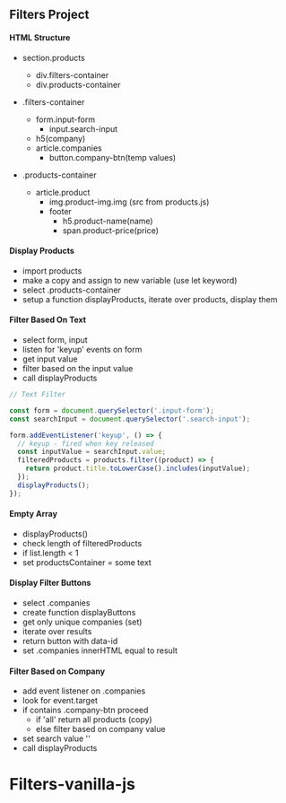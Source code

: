 ## Filters Project

#### HTML Structure

- section.products

  - div.filters-container
  - div.products-container

- .filters-container

  - form.input-form
    - input.search-input
  - h5(company)
  - article.companies
    - button.company-btn(temp values)

- .products-container
  - article.product
    - img.product-img.img (src from products.js)
    - footer
      - h5.product-name(name)
      - span.product-price(price)

#### Display Products

- import products
- make a copy and assign to new variable (use let keyword)
- select .products-container
- setup a function displayProducts, iterate over products, display them

#### Filter Based On Text

- select form, input
- listen for 'keyup' events on form
- get input value
- filter based on the input value
- call displayProducts

```js
// Text Filter

const form = document.querySelector('.input-form');
const searchInput = document.querySelector('.search-input');

form.addEventListener('keyup', () => {
  // keyup - fired when key released
  const inputValue = searchInput.value;
  filteredProducts = products.filter((product) => {
    return product.title.toLowerCase().includes(inputValue);
  });
  displayProducts();
});
```

#### Empty Array

- displayProducts()
- check length of filteredProducts
- if list.length < 1
- set productsContainer = some text

#### Display Filter Buttons

- select .companies
- create function displayButtons
- get only unique companies (set)
- iterate over results
- return button with data-id
- set .companies innerHTML equal to result

#### Filter Based on Company

- add event listener on .companies
- look for event.target
- if contains .company-btn proceed
  - if 'all' return all products (copy)
  - else filter based on company value
- set search value ''
- call displayProducts
# Filters-vanilla-js
